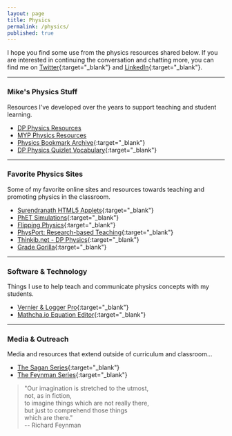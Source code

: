 ```yaml
---
layout: page
title: Physics
permalink: /physics/
published: true
---
```


I hope you find some use from the physics resources shared below. If you are interested in continuing the conversation and chatting more, you can find me on [Twitter](https://twitter.com/mvpoirier){:target="_blank"} and [LinkedIn](https://www.linkedin.com/in/mvpoirier8){:target="_blank"}.
  
---
  
### Mike's Physics Stuff
Resources I've developed over the years to support teaching and student learning.
- [DP Physics Resources](/physics_dp)
- [MYP Physics Resources](/physics_myp)
- [Physics Bookmark Archive](/media/physics_bookmarks.html){:target="_blank"}
- [DP Physics Quizlet Vocabulary](https://quizlet.com/mvpoirier/folders/dp-physics/sets){:target="_blank"}
  
---

### Favorite Physics Sites
Some of my favorite online sites and resources towards teaching and promoting physics in the classroom.
- [Surendranath HTML5 Applets](http://www.surendranath.org/){:target="_blank"}
- [PhET Simulations](https://phet.colorado.edu/){:target="_blank"}
- [Flipping Physics](https://www.flippingphysics.com/){:target="_blank"}
- [PhysPort: Research-based Teaching](https://www.physport.org/){:target="_blank"}
- [Thinkib.net - DP Physics](http://www.thinkib.net/physics){:target="_blank"}
- [Grade Gorilla](https://www.gradegorilla.com/IB-physics-revision-questions.php){:target="_blank"}

---

### Software & Technology
Things I use to help teach and communicate physics concepts with my students.
- [Vernier & Logger Pro](https://www.vernier.com/){:target="_blank"}
- [Mathcha.io Equation Editor](https://www.mathcha.io/editor){:target="_blank"}
  
---
  
### Media & Outreach
Media and resources that extend outside of curriculum and classroom...  
- [The Sagan Series](https://www.youtube.com/watch?v=oY59wZdCDo0&list=PLF17F07CFC3208E29){:target="_blank"}
- [The Feynman Series](https://www.youtube.com/watch?v=cRmbwczTC6E&list=PL92F9FC91BBE2210D){:target="_blank"}  
  
> "Our imagination is stretched to the utmost,  
> not, as in fiction,  
> to imagine things which are not really there,  
> but just to comprehend those things  
> which are there."  
> -- Richard Feynman